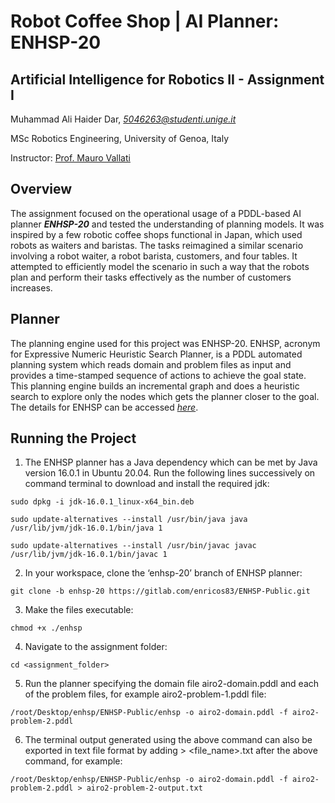 # Robot Coffee Shop | AI Planner: ENHSP-20 

## Artificial Intelligence for Robotics II - Assignment I 
Muhammad Ali Haider Dar, _[5046263@studenti.unige.it](mailto:5046263@studenti.unige.it)_

MSc Robotics Engineering, University of Genoa, Italy

Instructor: [Prof. Mauro Vallati](https://pure.hud.ac.uk/en/persons/mauro-vallati)

## Overview

The assignment focused on the operational usage of a PDDL-based AI planner **_ENHSP-20_** and tested the understanding of planning models. It was inspired by a few robotic coffee shops functional in Japan, which used robots as waiters and baristas. The tasks reimagined a similar scenario involving a robot waiter, a robot barista, customers, and four tables. It attempted to efficiently model the scenario in such a way that the robots plan and perform their tasks effectively as the number of customers increases.

## Planner

The planning engine used for this project was ENHSP-20. ENHSP, acronym for Expressive Numeric Heuristic Search Planner, is a PDDL automated planning system which reads domain and problem files as input and provides a time-stamped sequence of actions to achieve the goal state. This planning engine builds an incremental graph and does a heuristic search to explore only the nodes which gets the planner closer to the goal. The details for ENHSP can be accessed _[here](https://sites.google.com/view/enhsp/)_.

## Running the Project

1. The ENHSP planner has a Java dependency which can be met by Java version 16.0.1 in Ubuntu 20.04. Run the following lines successively on command terminal to download and install the required jdk:
```
sudo dpkg -i jdk-16.0.1_linux-x64_bin.deb
```
```
sudo update-alternatives --install /usr/bin/java java /usr/lib/jvm/jdk-16.0.1/bin/java 1
```
```
sudo update-alternatives --install /usr/bin/javac javac /usr/lib/jvm/jdk-16.0.1/bin/javac 1
```

2. In your workspace, clone the ‘enhsp-20’ branch of ENHSP planner:
``` 
git clone -b enhsp-20 https://gitlab.com/enricos83/ENHSP-Public.git
```

3. Make the files executable:
```
chmod +x ./enhsp
```

4. Navigate to the assignment folder:
```
cd <assignment_folder>
```

5. Run the planner specifying the domain file airo2-domain.pddl and each of the problem files, for example airo2-problem-1.pddl file:
```
/root/Desktop/enhsp/ENHSP-Public/enhsp -o airo2-domain.pddl -f airo2-problem-2.pddl
```

6. The terminal output generated using the above command can also be exported in text file format by adding > <file_name>.txt after the above command, for example:
```
/root/Desktop/enhsp/ENHSP-Public/enhsp -o airo2-domain.pddl -f airo2-problem-2.pddl > airo2-problem-2-output.txt
```
